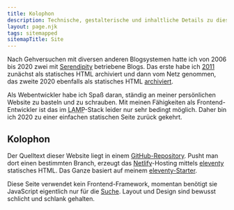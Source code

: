 ```yaml
---
title: Kolophon
description: Technische, gestalterische und inhaltliche Details zu dieser Webseite
layout: page.njk
tags: sitemapped
sitemapTitle: Site
---
```


Nach Gehversuchen mit diversen anderen Blogsystemen hatte ich von 2006 bis 2020 zwei mit [Serendipity](https://s9y.org) betriebene Blogs. Das erste habe ich [2011](https://web.archive.org/web/20111209164727/https://matthias.yellowled.de/) zunächst als statisches HTML archiviert und dann vom Netz genommen, das zweite 2020 ebenfalls als statisches HTML [archiviert](/archiv/).

Als Webentwickler habe ich Spaß daran, ständig an meiner persönlichen Website zu basteln und zu schrauben. Mit meinen Fähigkeiten als Frontend-Entwickler ist das im <abbr title="Linux Apache MySQL PHP">LAMP</abbr>-Stack leider nur sehr bedingt möglich. Daher bin ich 2020 zu einer einfachen statischen Seite zurück gekehrt.

## Kolophon

Der Quelltext dieser Website liegt in einem [GitHub-Repository](https://github.com/yellowled/yellowled.de). Pusht man dort einen bestimmten Branch, erzeugt das [Netlify](https://www.netlify.com)-Hosting mittels [eleventy](https://www.11ty.dev) statisches HTML. Das Ganze basiert auf meinem [eleventy-Starter](https://github.com/yellowled/yl-11ty).

Diese Seite verwendet kein Frontend-Framework, momentan benötigt sie JavaScript eigentlich nur für die [Suche](/search/). Layout und Design sind bewusst schlicht und schlank gehalten.
